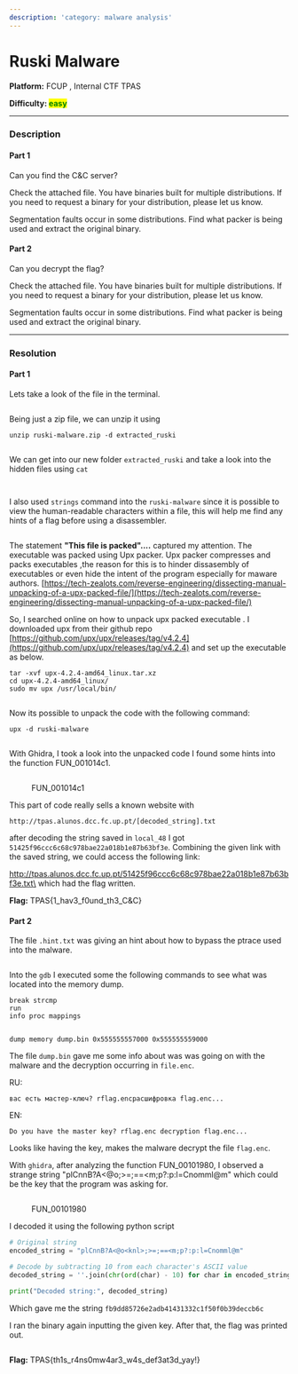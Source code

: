 ```yaml
---
description: 'category: malware analysis'
---
```


# Ruski Malware

**Platform:** FCUP , Internal CTF TPAS

**Difficulty:&#x20;**<mark style="color:green;">**easy**</mark>

***

### Description

#### Part 1

Can you find the C\&C server?

Check the attached file. You have binaries built for multiple distributions. If you need to request a binary for your distribution, please let us know.

Segmentation faults occur in some distributions. Find what packer is being used and extract the original binary.

#### Part 2

Can you decrypt the flag?

Check the attached file. You have binaries built for multiple distributions. If you need to request a binary for your distribution, please let us know.

Segmentation faults occur in some distributions. Find what packer is being used and extract the original binary.

***

### Resolution

#### Part 1

Lets take a look of the file in the terminal.

<figure><img src="../.gitbook/assets/image (2) (1) (1).png" alt=""><figcaption></figcaption></figure>

Being just a zip file, we can unzip it using

```
unzip ruski-malware.zip -d extracted_ruski
```

<figure><img src="../.gitbook/assets/image (3) (1) (1).png" alt=""><figcaption></figcaption></figure>

We can get into our new folder `extracted_ruski` and take a look into the hidden files using `cat`

<figure><img src="../.gitbook/assets/image (4) (1) (1).png" alt=""><figcaption></figcaption></figure>

<figure><img src="../.gitbook/assets/image (5) (1) (1).png" alt=""><figcaption></figcaption></figure>

&#x20;I also used `strings` command into the `ruski-malware` since it is possible to view the human-readable characters within a file, this will help me find any hints of a flag before using a disassembler.

<figure><img src="../.gitbook/assets/image (6) (1).png" alt=""><figcaption></figcaption></figure>

The statement **"This file is packed"....** captured my attention. The executable was packed using Upx packer. Upx packer compresses and packs executables ,the reason for this is to hinder dissasembly of executables or even hide the intent of the program especially for maware authors. [https://tech-zealots.com/reverse-engineering/dissecting-manual-unpacking-of-a-upx-packed-file/](https://tech-zealots.com/reverse-engineering/dissecting-manual-unpacking-of-a-upx-packed-file/)



So, I searched online on how to unpack upx packed executable . I downloaded upx from their github repo [https://github.com/upx/upx/releases/tag/v4.2.4](https://github.com/upx/upx/releases/tag/v4.2.4) and set up the executable as below.

```
tar -xvf upx-4.2.4-amd64_linux.tar.xz
cd upx-4.2.4-amd64_linux/
sudo mv upx /usr/local/bin/
```

<figure><img src="../.gitbook/assets/image (7) (1).png" alt=""><figcaption></figcaption></figure>

Now its possible to unpack the code with the following command:

```
upx -d ruski-malware
```

<figure><img src="../.gitbook/assets/image (9) (1).png" alt=""><figcaption></figcaption></figure>

With Ghidra, I took a look into the unpacked code I found some hints into the function FUN\_001014c1.

<figure><img src="../.gitbook/assets/image (5) (1).png" alt=""><figcaption><p>FUN_001014c1</p></figcaption></figure>

This part of code really sells a known website with&#x20;

`http://tpas.alunos.dcc.fc.up.pt/[decoded_string].txt`

after decoding the string saved in `local_48` I got `51425f96ccc6c68c978bae22a018b1e87b63bf3e`. Combining the given link with the saved string, we could access the following link:

http://tpas.alunos.dcc.fc.up.pt/51425f96ccc6c68c978bae22a018b1e87b63bf3e.txt\
which had the flag written.



**Flag:** TPAS{1\_hav3\_f0und\_th3\_C\&C}



#### Part 2

The file `.hint.txt` was giving an hint about how to bypass the ptrace used into the malware. &#x20;

<figure><img src="../.gitbook/assets/image (8) (1).png" alt=""><figcaption></figcaption></figure>

Into the `gdb` I executed some the following commands to see what was located into the memory dump.

```
break strcmp
run
info proc mappings
```

<figure><img src="../.gitbook/assets/image (4) (1) (2).png" alt=""><figcaption></figcaption></figure>

`dump memory dump.bin 0x555555557000 0x555555559000`

The file `dump.bin` gave me some info about was was going on with the malware and the decryption occurring in `file.enc`.

RU:

```
вас есть мастер-ключ? rflag.encрасшифровка flag.enc...
```

EN:

```
Do you have the master key? rflag.enc decryption flag.enc...
```

Looks like having the key, makes the malware decrypt the file `flag.enc`.

With `ghidra`, after analyzing the function FUN\_00101980, I observed a strange string "plCnnB?A<@o;>=;==\<m;p?:p:l=Cnomml@m" which could be the key that the program was asking for.

<figure><img src="../.gitbook/assets/image (9).png" alt=""><figcaption><p>FUN_00101980</p></figcaption></figure>

I decoded it using the following python script

```python
# Original string
encoded_string = "plCnnB?A<@o<knl>;>=;==<m;p?:p:l=Cnomml@m"

# Decode by subtracting 10 from each character's ASCII value
decoded_string = ''.join(chr(ord(char) - 10) for char in encoded_string)

print("Decoded string:", decoded_string)

```

Which gave me the string `fb9dd85726e2adb41431332c1f50f0b39deccb6c`

I ran the binary again inputting the given key. After that, the flag was printed out.

<figure><img src="../.gitbook/assets/image (3) (1) (2).png" alt=""><figcaption></figcaption></figure>

**Flag:** TPAS{th1s\_r4ns0mw4ar3\_w4s\_def3at3d\_yay!}

